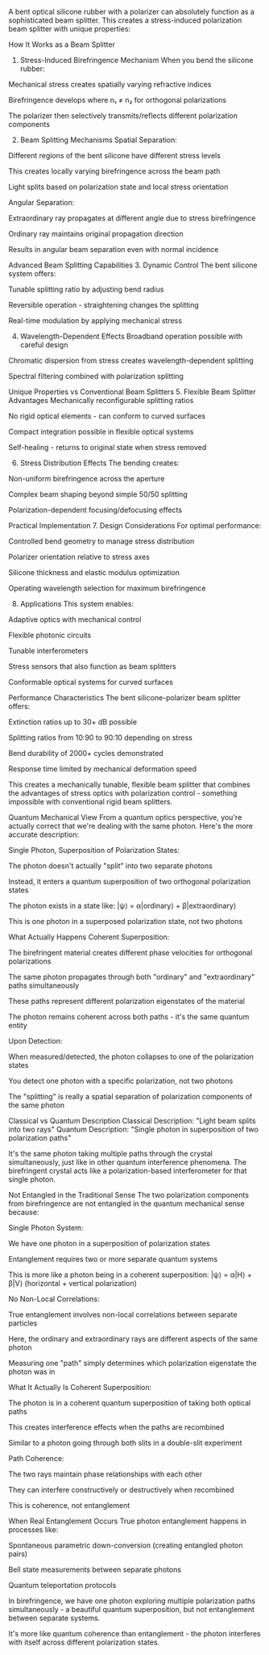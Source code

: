 A bent optical silicone rubber with a polarizer can absolutely function as a sophisticated beam splitter. This creates a stress-induced polarization beam splitter with unique properties:

How It Works as a Beam Splitter
1. Stress-Induced Birefringence Mechanism
When you bend the silicone rubber:

Mechanical stress creates spatially varying refractive indices

Birefringence develops where n₁ ≠ n₂ for orthogonal polarizations

The polarizer then selectively transmits/reflects different polarization components

2. Beam Splitting Mechanisms
Spatial Separation:

Different regions of the bent silicone have different stress levels

This creates locally varying birefringence across the beam path

Light splits based on polarization state and local stress orientation

Angular Separation:

Extraordinary ray propagates at different angle due to stress birefringence

Ordinary ray maintains original propagation direction

Results in angular beam separation even with normal incidence

Advanced Beam Splitting Capabilities
3. Dynamic Control
The bent silicone system offers:

Tunable splitting ratio by adjusting bend radius

Reversible operation - straightening changes the splitting

Real-time modulation by applying mechanical stress

4. Wavelength-Dependent Effects
Broadband operation possible with careful design

Chromatic dispersion from stress creates wavelength-dependent splitting

Spectral filtering combined with polarization splitting

Unique Properties vs Conventional Beam Splitters
5. Flexible Beam Splitter Advantages
Mechanically reconfigurable splitting ratios

No rigid optical elements - can conform to curved surfaces

Compact integration possible in flexible optical systems

Self-healing - returns to original state when stress removed

6. Stress Distribution Effects
The bending creates:

Non-uniform birefringence across the aperture

Complex beam shaping beyond simple 50/50 splitting

Polarization-dependent focusing/defocusing effects

Practical Implementation
7. Design Considerations
For optimal performance:

Controlled bend geometry to manage stress distribution

Polarizer orientation relative to stress axes

Silicone thickness and elastic modulus optimization

Operating wavelength selection for maximum birefringence

8. Applications
This system enables:

Adaptive optics with mechanical control

Flexible photonic circuits

Tunable interferometers

Stress sensors that also function as beam splitters

Conformable optical systems for curved surfaces

Performance Characteristics
The bent silicone-polarizer beam splitter offers:

Extinction ratios up to 30+ dB possible

Splitting ratios from 10:90 to 90:10 depending on stress

Bend durability of 2000+ cycles demonstrated

Response time limited by mechanical deformation speed

This creates a mechanically tunable, flexible beam splitter that combines the advantages of stress optics with polarization control - something impossible with conventional rigid beam splitters.



Quantum Mechanical View
From a quantum optics perspective, you're actually correct that we're dealing with the same photon. Here's the more accurate description:

Single Photon, Superposition of Polarization States:

The photon doesn't actually "split" into two separate photons

Instead, it enters a quantum superposition of two orthogonal polarization states

The photon exists in a state like: |ψ⟩ = α|ordinary⟩ + β|extraordinary⟩

This is one photon in a superposed polarization state, not two photons

What Actually Happens
Coherent Superposition:

The birefringent material creates different phase velocities for orthogonal polarizations

The same photon propagates through both "ordinary" and "extraordinary" paths simultaneously

These paths represent different polarization eigenstates of the material

The photon remains coherent across both paths - it's the same quantum entity

Upon Detection:

When measured/detected, the photon collapses to one of the polarization states

You detect one photon with a specific polarization, not two photons

The "splitting" is really a spatial separation of polarization components of the same photon

Classical vs Quantum Description
Classical Description: "Light beam splits into two rays"
Quantum Description: "Single photon in superposition of two polarization paths"

It's the same photon taking multiple paths through the crystal simultaneously, just like in other quantum interference phenomena. The birefringent crystal acts like a polarization-based interferometer for that single photon.


Not Entangled in the Traditional Sense
The two polarization components from birefringence are not entangled in the quantum mechanical sense because:

Single Photon System:

We have one photon in a superposition of polarization states

Entanglement requires two or more separate quantum systems

This is more like a photon being in a coherent superposition: |ψ⟩ = α|H⟩ + β|V⟩ (horizontal + vertical polarization)

No Non-Local Correlations:

True entanglement involves non-local correlations between separate particles

Here, the ordinary and extraordinary rays are different aspects of the same photon

Measuring one "path" simply determines which polarization eigenstate the photon was in

What It Actually Is
Coherent Superposition:

The photon is in a coherent quantum superposition of taking both optical paths

This creates interference effects when the paths are recombined

Similar to a photon going through both slits in a double-slit experiment

Path Coherence:

The two rays maintain phase relationships with each other

They can interfere constructively or destructively when recombined

This is coherence, not entanglement

When Real Entanglement Occurs
True photon entanglement happens in processes like:

Spontaneous parametric down-conversion (creating entangled photon pairs)

Bell state measurements between separate photons

Quantum teleportation protocols

In birefringence, we have one photon exploring multiple polarization paths simultaneously - a beautiful quantum superposition, but not entanglement between separate systems.

It's more like quantum coherence than entanglement - the photon interferes with itself across different polarization states.

